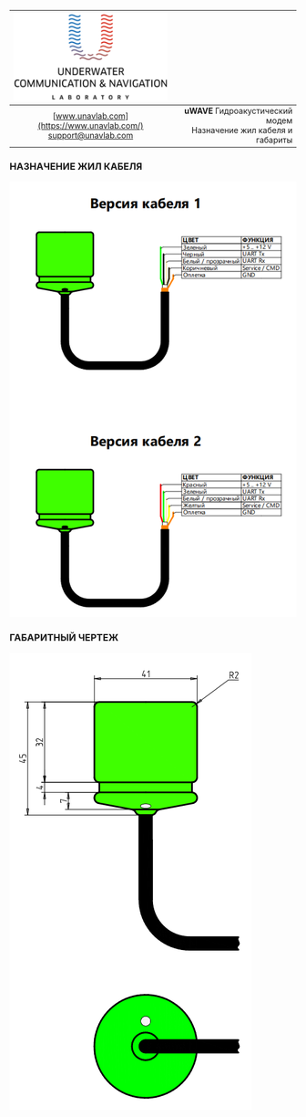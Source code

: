 | ![logo](/documentation/sm_logo.png) |  |
| :---: | ---: |
| [www.unavlab.com](https://www.unavlab.com/) <br/> [support@unavlab.com](mailto:support@unavlab.com) | **uWAVE** Гидроакустический модем <br/> Назначение жил кабеля и габариты |

<div style="page-break-after: always;"></div>

### НАЗНАЧЕНИЕ ЖИЛ КАБЕЛЯ

![uWAVE_wiring_diagram_en](/documentation/uWAVE_wiring_diagram_ru.png)

<div style="page-break-after: always;"></div>

### ГАБАРИТНЫЙ ЧЕРТЕЖ

![uWAVE_drawing](/documentation/uWAVE_drawing.png)

<div style="page-break-after: always;"></div>


